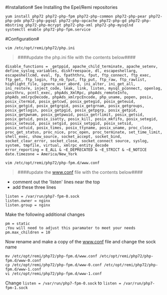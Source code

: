 #Installation#
See Installing the Epel/Remi repositories

```
yum install php72 php72-php-fpm php72-php-common php72-php-pear php72-php-pdo php72-php-pgsql php72-php-opcache php72-php-gd php72-php-mbstring php72-php-mcrypt php72-php-xml php72-php-mysqlnd
systemctl enable php72-php-fpm.service
```

#Configuration#
```
vim /etc/opt/remi/php72/php.ini
```
> ####update the php.ini file with the contents below####

```
disable_functions = _getppid, apache_child_terminate, apache_setenv, define_syslog_variables, diskfreespace, dl, escapeshellarg, escapeshellcmd, eval, fp, fpaththru, fput, ftp_connect, ftp_exec, ftp_get, ftp_login, ftp_nb_fput, ftp_put, ftp_raw, ftp_rawlist, highlight_file, ignore_user_abord, ini_alter, ini_get_all, ini_restore, inject_code, leak, link, listen, mysql_pconnect, openlog, passthru, pcntl_exec, phpAds_XmlRpc, phpAds_remoteInfo, phpAds_xmlrpcDecode, phpAds_xmlrpcEncode, php_uname, popen, posix, posix_ctermid, posix_getcwd, posix_getegid, posix_geteuid, posix_getgid, posix_getgrgid, posix_getgrnam, posix_getgroups, posix_getlogin, posix_getpgid, posix_getpgrp, posix_getpid, posix_getpwnam, posix_getpwuid, posix_getrlimit, posix_getsid, posix_getuid, posix_isatty, posix_kill, posix_mkfifo, posix_setegid, posix_seteuid, posix_setgid, posix_setpgid, posix_setsid, posix_setuid, posix_times, posix_ttyname, posix_uname, proc_close, proc_get_status, proc_nice, proc_open, proc_terminate, set_time_limit, shell_exec, show_source, socket_accept, socket_bind, socket_clear_error, socket_close, socket_connect source, syslog, system, tmpfile, virtual, xmlrpc_entity_decode
error_reporting = E_ALL & ~E_DEPRECATED & ~E_STRICT & ~E_NOTICE
date.timezone = America/New_York
```

```
vim /etc/opt/remi/php72/php-fpm.d/www.conf
```
> ####update the www.conf file with the contents below####

 - comment out the 'listen' lines near the top
 - add these three lines
```
listen = /var/run/php7-fpm-0.sock
listen.owner = nginx
listen.group = nginx
```

Make the following additional changes
```
pm = static
;You will need to adjust this paramater to meet your needs
pm.max_children = 10
```

Now rename and make a copy of the www.conf file and change the sock name
```
mv /etc/opt/remi/php72/php-fpm.d/www.conf /etc/opt/remi/php72/php-fpm.d/www-0.conf
cp /etc/opt/remi/php72/php-fpm.d/www-0.conf /etc/opt/remi/php72/php-fpm.d/www-1.conf
vi /etc/opt/remi/php72/php-fpm.d/www-1.conf
```

Change `listen = /var/run/php7-fpm-0.sock` to `listen = /var/run/php7-fpm-1.sock`